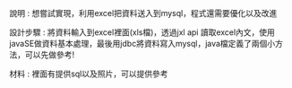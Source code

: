 說明 : 想嘗試實現，利用excel把資料送入到mysql，程式還需要優化以及改進


設計步驟 : 將資料輸入到excel裡面(xls檔)，透過jxl api 讀取excel內文，使用javaSE做資料基本處理，最後用jdbc將資料寫入mysql，java檔定義了兩個小方法，可以先做參考! 
    

材料 : 裡面有提供sql以及照片，可以提供參考



